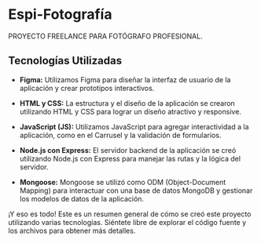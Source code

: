 # Espi-Fotografía

PROYECTO FREELANCE PARA FOTÓGRAFO PROFESIONAL.

## Tecnologías Utilizadas

- **Figma:** Utilizamos Figma para diseñar la interfaz de usuario de la aplicación y crear prototipos interactivos.

- **HTML y CSS:** La estructura y el diseño de la aplicación se crearon utilizando HTML y CSS para lograr un diseño atractivo y responsive.

- **JavaScript (JS):** Utilizamos JavaScript para agregar interactividad a la aplicación, como en el Carrusel y la validación de formularios.

- **Node.js con Express:** El servidor backend de la aplicación se creó utilizando Node.js con Express para manejar las rutas y la lógica del servidor.

- **Mongoose:** Mongoose se utilizó como ODM (Object-Document Mapping) para interactuar con una base de datos MongoDB y gestionar los modelos de datos de la aplicación.

¡Y eso es todo! Este es un resumen general de cómo se creó este proyecto utilizando varias tecnologías. Siéntete libre de explorar el código fuente y los archivos para obtener más detalles.
